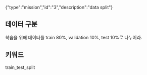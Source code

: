 {"type":"mission","id":"3","description":"data split"}
## 데이터 구분
학습을 위해 데이터를 train 80%, validation 10%, test 10%로 나누어라.
## 키워드
train_test_split
